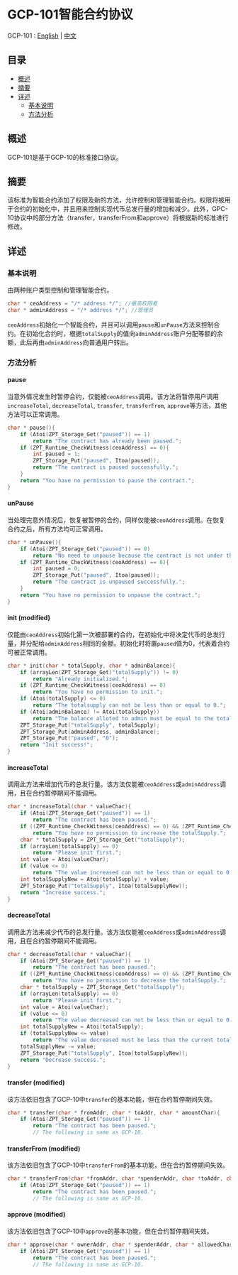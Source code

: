 # GCP-101智能合约协议

GCP-101 : [English](/English/GCP101_EN.md) | [中文](/Chinese/GCP101_CN.md)

## 目录
 - [概述](#概述)
 - [摘要](#摘要)
 - [详述](#详述)
    * [基本说明](#基本说明)
    * [方法分析](#方法分析)

## 概述
GCP-101是基于GCP-10的标准接口协议。

## 摘要
该标准为智能合约添加了权限及新的方法，允许控制和管理智能合约。权限将被用于合约的初始化中，并且用来控制实现代币总发行量的增加和减少。此外，GPC-10协议中的部分方法（transfer，transferFrom和approve）将根据新的标准进行修改。

## 详述
### 基本说明
由两种账户类型控制和管理智能合约。
```c
char * ceoAddress = "/* address */"; //最高权限者
char * adminAddress = "/* address */"; //管理员
```
`ceoAddress`初始化一个智能合约，并且可以调用`pause`和`unPause`方法来控制合约。在初始化合约时，根据`totalSupply`的值向`adminAddress`账户分配等额的余额，此后再由`adminAddress`向普通用户转出。

### 方法分析
#### pause
当意外情况发生时暂停合约，仅能被`ceoAddress`调用。该方法将暂停用户调用`increaseTotal`, `decreaseTotal`, `transfer`, `transferFrom`, `approve`等方法，其他方法可以正常调用。
```c
char * pause(){
	if (Atoi(ZPT_Storage_Get("paused")) == 1)
		return "The contract has already been paused.";
	if (ZPT_Runtime_CheckWitness(ceoAddress) == 0){
		int paused = 1;
		ZPT_Storage_Put("paused", Itoa(paused));
		return "The cantract is paused successfully.";
	}
	return "You have no permission to pause the contract.";
}
```
#### unPause
当处理完意外情况后，恢复被暂停的合约，同样仅能被`ceoAddress`调用。在恢复合约之后，所有方法均可正常调用。
```c
char * unPause(){
	if (Atoi(ZPT_Storage_Get("paused")) == 0)
		return "No need to unpause because the contract is not under the pause situation.";
	if (ZPT_Runtime_CheckWitness(ceoAddress) == 0){
		int paused = 0;
		ZPT_Storage_Put("paused", Itoa(paused));
		return "The cantract is unpaused successfully.";
	}
	return "You have no permission to unpause the contract.";
}
```
#### init (modified)
仅能由`ceoAddress`初始化第一次被部署的合约，在初始化中将决定代币的总发行量，并分配给`adminAddress`相同的金额。初始化时将置`paused`值为0，代表着合约可被正常调用。
```c
char * init(char * totalSupply, char * adminBalance){
	if (arrayLen(ZPT_Storage_Get("totalSupply")) != 0)
		return "Already initialized.";
	if (ZPT_Runtime_CheckWitness(ceoAddress) == 0)
		return "You have no permission to init.";
	if (Atoi(totalSupply) <= 0)
		return "The totalsupply can not be less than or equal to 0.";
	if (Atoi(adminBalance) != Atoi(totalSupply))
		return "The balance alloted to admin must be equal to the totalSupply.";
	ZPT_Storage_Put("totalSupply", totalSupply);
	ZPT_Storage_Put(adminAddress, adminBalance);
	ZPT_Storage_Put("paused", "0");
    return "Init success!";
}
```
#### increaseTotal
调用此方法来增加代币的总发行量。该方法仅能被`ceoAddress`或`adminAddress`调用，且在合约暂停期间不能调用。
```c
char * increaseTotal(char * valueChar){
	if (Atoi(ZPT_Storage_Get("paused")) == 1) 
		return "The contract has been paused.";
	if ((ZPT_Runtime_CheckWitness(ceoAddress) == 0) && (ZPT_Runtime_CheckWitness(adminAddress) == 0))
		return "You have no permission to increase the totalSupply.";
	char * totalSupply = ZPT_Storage_Get("totalSupply");
    if (arrayLen(totalSupply) == 0)
    	return "Please init first.";
	int value = Atoi(valueChar);
	if (value <= 0)
		return "The value increased can not be less than or equal to 0.";
	int totalSupplyNew = Atoi(totalSupply) + value;
	ZPT_Storage_Put("totalSupply", Itoa(totalSupplyNew));
	return "Increase success.";
}
```
#### decreaseTotal
调用此方法来减少代币的总发行量。该方法仅能被`ceoAddress`或`adminAddress`调用，且在合约暂停期间不能调用。
```c
char * decreaseTotal(char * valueChar){
	if (Atoi(ZPT_Storage_Get("paused")) == 1) 
		return "The contract has been paused.";
	if ((ZPT_Runtime_CheckWitness(ceoAddress) == 0) && (ZPT_Runtime_CheckWitness(adminAddress) == 0))
		return "You have no permission to decrease the totalSupply.";
	char * totalSupply = ZPT_Storage_Get("totalSupply");
    if (arrayLen(totalSupply) == 0)
    	return "Please init first.";
	int value = Atoi(valueChar);
	if (value <= 0)
		return "The value decreased can not be less than or equal to 0.";
	int totalSupplyNew = Atoi(totalSupply);
	if (totalSupplyNew <= value)
		return "The value decreased must be less than the current totalSupply.";
	totalSupplyNew -= value;
	ZPT_Storage_Put("totalSupply", Itoa(totalSupplyNew));
	return "Decrease success.";
}
```
#### transfer (modified)
该方法依旧包含了GCP-10中`transfer`的基本功能，但在合约暂停期间失效。
```c
char * transfer(char * fromAddr, char * toAddr, char * amountChar){
	if (Atoi(ZPT_Storage_Get("paused")) == 1) 
		return "The contract has been paused.";
		// The following is same as GCP-10.
```
#### transferFrom (modified)
该方法依旧包含了GCP-10中`transferFrom`的基本功能，但在合约暂停期间失效。
```c
char * transferFrom(char *fromAddr, char *spenderAddr, char *toAddr, char *amountChar){
	if (Atoi(ZPT_Storage_Get("paused")) == 1) 
		return "The contract has been paused.";
		// The following is same as GCP-10.
```
#### approve (modified)
该方法依旧包含了GCP-10中`approve`的基本功能，但在合约暂停期间失效。
```c
char * approve(char * ownerAddr, char * spenderAddr, char * allowedChar){
	if (Atoi(ZPT_Storage_Get("paused")) == 1) 
		return "The contract has been paused.";
		// The following is same as GCP-10.
```

